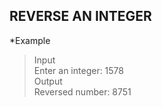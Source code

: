 ## REVERSE AN INTEGER

*Example  

> Input  
> Enter an integer: 1578  
> Output  
> Reversed number: 8751
